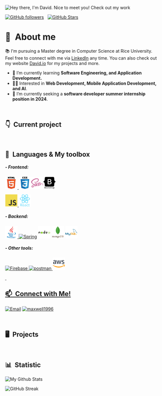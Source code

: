 ![Hey there, I'm David. Nice to meet you! 
Check out my work](https://github.com/QoQo112/Qoqo112/blob/aaa35ee9c5fdf85a26605f4d4ec4cc4ba8effe74/4sec.gif)

[![GitHub followers](https://img.shields.io/github/followers/QoQo112?logo=GitHub&style=for-the-badge)](https://github.com/QoQo112) &nbsp; [![GitHub Stars](https://img.shields.io/github/stars/QoQo112?logo=github&style=for-the-badge)](https://github.com/QoQo112) &nbsp;

# 👋 &nbsp;About me

📚 I'm pursuing a Master degree in Computer Science at Rice University. Feel free to connect with me via <a href="https://www.linkedin.com/in/wei-li-david-liu-0a3254165/" target="_blank" rel="nofollow">LinkedIn</a> any time. You can also check out my website [David.io](http://weili-liu.com) for my projects and more.

- 📖 I’m currently learning **Software Engineering, and Application Development.**
- 👨‍💻 Interested in **Web Development, Mobile Application Development, and AI**.
- 👀 I’m currently seeking a **software developer summer internship position in 2024**.

&nbsp;

## 👇 &nbsp;Current project


&nbsp;

## 🧰 &nbsp;Languages & My toolbox

<h5 align="left">- Frontend:</h5>
<p align="left">
  <a href="https://www.w3.org/html/" target="_blank" rel="noreferrer"> <img src="https://raw.githubusercontent.com/devicons/devicon/master/icons/html5/html5-original-wordmark.svg" alt="html5" width="40" height="40"/> </a>
  <a href="https://www.w3schools.com/css/" target="_blank"><img src="https://raw.githubusercontent.com/devicons/devicon/master/icons/css3/css3-original-wordmark.svg" alt="CSS3" width="40" height="40"/></a><a href="https://sass-lang.com" target="_blank"><img src="https://raw.githubusercontent.com/devicons/devicon/master/icons/sass/sass-original.svg" alt="Sass" width="40" height="40"/></a><a href="https://getbootstrap.com" target="_blank"><img src="https://raw.githubusercontent.com/devicons/devicon/master/icons/bootstrap/bootstrap-plain-wordmark.svg" alt="Bootstrap" width="40" height="40"/></a>
  
<a href="https://developer.mozilla.org/en-US/docs/Web/JavaScript" target="_blank" rel="noreferrer"> <img src="https://raw.githubusercontent.com/devicons/devicon/master/icons/javascript/javascript-original.svg" alt="javascript" width="40" height="40"/> </a><a href="https://reactjs.org/" target="_blank"><img src="https://raw.githubusercontent.com/devicons/devicon/master/icons/react/react-original-wordmark.svg" alt="React" width="40" height="40"/></a>
</p>

<h5 align="left">- Backend:</h5>
<p align="left">
  <a href="https://www.java.com" target="_blank" rel="noreferrer"> <img src="https://raw.githubusercontent.com/devicons/devicon/master/icons/java/java-original.svg" alt="java" width="40" height="40"/> </a> <a href="https://spring.io/" target="_blank"><img src="https://www.vectorlogo.zone/logos/springio/springio-icon.svg" alt="Spring" width="40" height="40"/></a>
  <a href="https://nodejs.org" target="_blank"><img src="https://raw.githubusercontent.com/devicons/devicon/master/icons/nodejs/nodejs-original-wordmark.svg" alt="Node.js" width="40" height="40"/></a>
  <a href="https://www.mongodb.com/" target="_blank"><img src="https://raw.githubusercontent.com/devicons/devicon/master/icons/mongodb/mongodb-original-wordmark.svg" alt="MongoDB" width="40" height="40"/></a>
  <a href="https://www.mysql.com/" target="_blank"><img src="https://raw.githubusercontent.com/devicons/devicon/master/icons/mysql/mysql-original-wordmark.svg" alt="MySQL" width="40" height="40"/></a> 
</p>

<h5 align="left">- Other tools:</h5>
<p align="left">
  <a href="https://firebase.google.com/" target="_blank"><img src="https://www.vectorlogo.zone/logos/firebase/firebase-icon.svg" alt="Firebase" width="40" height="40"/></a><a href="https://postman.com" target="_blank" rel="noreferrer"> <img src="https://www.vectorlogo.zone/logos/getpostman/getpostman-icon.svg" alt="postman" width="40" height="40"/> </a> 
 <a href="https://aws.amazon.com" target="_blank" rel="noreferrer"> <img src="https://raw.githubusercontent.com/devicons/devicon/master/icons/amazonwebservices/amazonwebservices-original-wordmark.svg" alt="aws" width="40" height="40"/> </a> <a href="https://www.w3schools.com/cpp/" target="_blank" rel="noreferrer"> 
</p>

&nbsp;

## 📫 &nbsp;Connect with Me!
<p align="left">
<a href="mailto:david.liu0206@gmail.com" target="blank"><img align="center" src="https://upload.wikimedia.org/wikipedia/commons/thumb/7/7e/Gmail_icon_%282020%29.svg/768px-Gmail_icon_%282020%29.svg.png" alt="Email" height="22" width="30" style="margin-right:50" /></a>
<a href="https://www.linkedin.com/in/wei-li-david-liu-0a3254165/" target="_blank" rel="nofollow"><img align="center" src="https://raw.githubusercontent.com/rahuldkjain/github-profile-readme-generator/master/src/images/icons/Social/linked-in-alt.svg" alt="maxwell1996" height="22" width="30" /></a>
</p>

&nbsp;

## 🖥 &nbsp;Projects



&nbsp;

## 📊 &nbsp;Statistic
![My Github Stats](https://github-readme-stats.vercel.app/api?username=QoQo112&hide=contribs,prs&show_icons=true&bg_color=0d1116&title_color=ce09ec&text_color=a4aacb&icon_color=007ec6)

![GitHub Streak](https://github-readme-streak-stats.herokuapp.com/?user=QoQo112&theme=dark&count_private=true&bg_color=0d1116&title_color=ce09ec&text_color=a4aacb&icon_color=007ec6)
